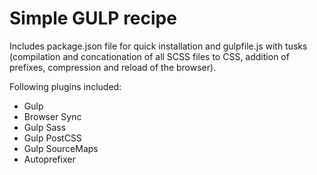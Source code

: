 # Simple GULP recipe

Includes package.json file for quick installation and gulpfile.js with tusks (compilation and concationation of all SCSS files to CSS, addition of prefixes, compression and reload of the browser).

Following plugins included:
 * Gulp
 * Browser Sync
 * Gulp Sass
 * Gulp PostCSS
 * Gulp SourceMaps
 * Autoprefixer
 
 

